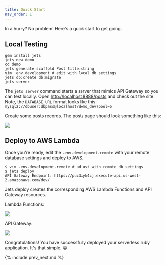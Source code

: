 ```yaml
---
title: Quick Start
nav_order: 1
---
```


In a hurry? No problem!  Here's a quick start to get going.

## Local Testing

    gem install jets
    jets new demo
    cd demo
    jets generate scaffold Post title:string
    vim .env.development # edit with local db settings
    jets db:create db:migrate
    jets server

The `jets server` command starts a server that mimics API Gateway so you can test locally.  Open [http://localhost:8888/posts](http://localhost:8888/posts) and check out the site. Note, the `DATABASE_URL` format looks like this: `mysql2://dbuser:dbpass@localhost/demo_dev?pool=5`

Create some posts records. The posts page should look something like this:

![](/img/quick-start/posts-index.png)

## Deploy to AWS Lambda

Once you're ready, edit the `.env.development.remote` with your remote database settings and deploy to AWS.

    $ vim .env.development.remote # adjust with remote db settings
    $ jets deploy
    API Gateway Endpoint: https://puc3xyk4cj.execute-api.us-west-2.amazonaws.com/dev/

Jets deploy creates the corresponding AWS Lambda Functions and API Gateway resources.

Lambda Functions:

![](/img/quick-start/demo-lambda-functions.png)

API Gateway:

![](/img/quick-start/demo-api-gateway.png)

Congratulations!  You have successfully deployed your serverless ruby application. It's that simple. 😁

{% include prev_next.md %}